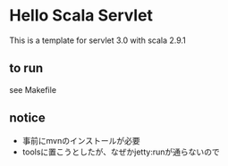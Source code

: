 Hello Scala Servlet
====================================

This is a template for servlet 3.0 with scala 2.9.1

## to run

see Makefile

## notice

* 事前にmvnのインストールが必要
 * toolsに置こうとしたが、なぜかjetty:runが通らないので
